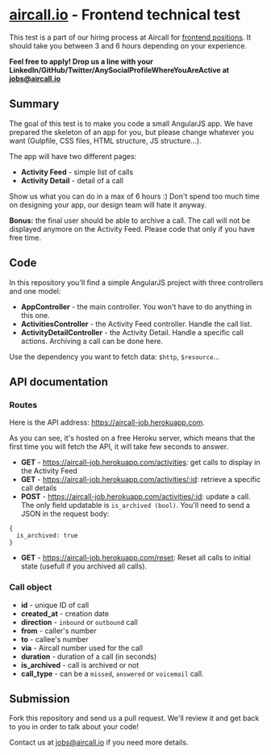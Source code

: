 # [aircall.io](https://aircall.io) - Frontend technical test

This test is a part of our hiring process at Aircall for [frontend positions](https://aircall.io/jobs#FrontendDeveloper). It should take you between 3 and 6 hours depending on your experience.

**Feel free to apply! Drop us a line with your LinkedIn/GitHub/Twitter/AnySocialProfileWhereYouAreActive at jobs@aircall.io**



## Summary

The goal of this test is to make you code a small AngularJS app. We have prepared the skeleton of an app for you, but please change whatever you want (Gulpfile, CSS files, HTML structure, JS structure...).

The app will have two different pages:
- **Activity Feed** - simple list of calls
- **Activity Detail** - detail of a call

Show us what you can do in a max of 6 hours :) Don't spend too much time on designing your app, our design team will hate it anyway.

**Bonus:** the final user should be able to archive a call. The call will not be displayed anymore on the Activity Feed. Please code that only if you have free time.



## Code

In this repository you'll find a simple AngularJS project with three controllers and one model:

- **AppController** - the main controller. You won't have to do anything in this one.
- **ActivitiesController** - the Activity Feed controller. Handle the call list.
- **ActivityDetailController** - the Activity Detail. Handle a specific call actions. Archiving a call can be done here.

Use the dependency you want to fetch data: `$http`, `$resource`...



## API documentation

### Routes

Here is the API address: https://aircall-job.herokuapp.com.

As you can see, it's hosted on a free Heroku server, which means that the first time you will fetch the API, it will take few seconds to answer.

- **GET** - https://aircall-job.herokuapp.com/activities: get calls to display in the Activity Feed
- **GET** - https://aircall-job.herokuapp.com/activities/:id: retrieve a specific call details
- **POST** - https://aircall-job.herokuapp.com/activities/:id: update a call. The only field updatable is `is_archived (bool)`. You'll need to send a JSON in the request body:
```
{
  is_archived: true
}
```
- **GET** - https://aircall-job.herokuapp.com/reset: Reset all calls to initial state (usefull if you archived all calls).

### Call object

- **id** - unique ID of call
- **created_at** - creation date
- **direction** - `inbound` or `outbound` call
- **from** - caller's number
- **to** - callee's number
- **via** - Aircall number used for the call
- **duration** - duration of a call (in seconds)
- **is_archived** - call is archived or not
- **call_type** - can be a `missed`, `answered` or `voicemail` call.



## Submission

Fork this repository and send us a pull request. We'll review it and get back to you in order to talk about your code!

Contact us at jobs@aircall.io if you need more details.
